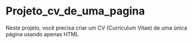 # Projeto_cv_de_uma_pagina
Neste projeto, você precisa criar um CV (Curriculum Vitae) de uma única página usando apenas HTML
